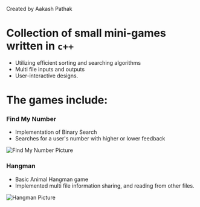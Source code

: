 Created by Aakash Pathak

# Collection of small mini-games written in `c++` 
* Utilizing efficient sorting and searching algorithms
* Multi file inputs and outputs
* User-interactive designs.

# The games include: 

### Find My Number
  * Implementation of Binary Search
  * Searches for a user's number with higher or lower feedback

![Find My Number Picture](https://github.com/AakashPathak1/cplusplus-mini-games/blob/master/Find%20My%20Number/Find%20My%20Number/Find%20My%20Number.png)


### Hangman
  * Basic Animal Hangman game
  * Implemented multi file information sharing, and reading from other files.

![Hangman Picture](https://github.com/AakashPathak1/cplusplus-mini-games/blob/master/Hangman%20Project/Hangman%20Project/Hangman%20Project.png)



